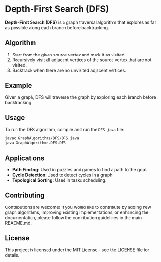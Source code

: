 # Depth-First Search (DFS)

**Depth-First Search (DFS)** is a graph traversal algorithm that explores as far as possible along each branch before backtracking.

## Algorithm

1. Start from the given source vertex and mark it as visited.
2. Recursively visit all adjacent vertices of the source vertex that are not visited.
3. Backtrack when there are no unvisited adjacent vertices.

## Example

Given a graph, DFS will traverse the graph by exploring each branch before backtracking.

## Usage

To run the DFS algorithm, compile and run the `DFS.java` file:

```bash
javac GraphAlgorithms/DFS/DFS.java
java GraphAlgorithms.DFS.DFS
```

## Applications

- **Path Finding**: Used in puzzles and games to find a path to the goal.
- **Cycle Detection**: Used to detect cycles in a graph.
- **Topological Sorting**: Used in tasks scheduling.

## Contributing

Contributions are welcome! If you would like to contribute by adding new graph algorithms, improving existing implementations, or enhancing the documentation, please follow the contribution guidelines in the main README.md.

## License
This project is licensed under the MIT License - see the LICENSE file for details.